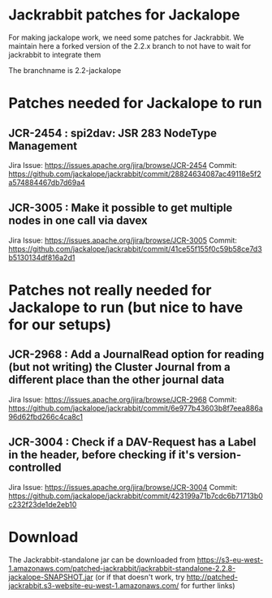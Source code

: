 # Jackrabbit patches for Jackalope

For making jackalope work, we need some patches for Jackrabbit. We maintain here a forked version of the 2.2.x branch to not have to wait for jackrabbit to integrate them

The branchname is 2.2-jackalope

# Patches needed for Jackalope to run

## JCR-2454 : spi2dav: JSR 283 NodeType Management

Jira Issue: https://issues.apache.org/jira/browse/JCR-2454 
Commit: https://github.com/jackalope/jackrabbit/commit/28824634087ac49118e5f2a574884467db7d69a4

## JCR-3005 : Make it possible to get multiple nodes in one call via davex

Jira Issue: https://issues.apache.org/jira/browse/JCR-3005
Commit: https://github.com/jackalope/jackrabbit/commit/41ce55f155f0c59b58ce7d3b5130134df816a2d1


# Patches not really needed for Jackalope to run (but nice to have for our setups)

## JCR-2968 : Add a JournalRead option for reading (but not writing) the Cluster Journal from a different place than the other journal data

Jira Issue: https://issues.apache.org/jira/browse/JCR-2968
Commit: https://github.com/jackalope/jackrabbit/commit/6e977b43603b8f7eea886a96d62fbd266c4ca8c1

## JCR-3004 : Check if a DAV-Request has a Label in the header, before checking if it's version-controlled

Jira Issue: https://issues.apache.org/jira/browse/JCR-3004
Commit: https://github.com/jackalope/jackrabbit/commit/423199a71b7cdc6b71713b0c232f23de1de2eb10

# Download

The Jackrabbit-standalone jar can be downloaded from https://s3-eu-west-1.amazonaws.com/patched-jackrabbit/jackrabbit-standalone-2.2.8-jackalope-SNAPSHOT.jar (or if that doesn't work, try http://patched-jackrabbit.s3-website-eu-west-1.amazonaws.com/ for further links)

